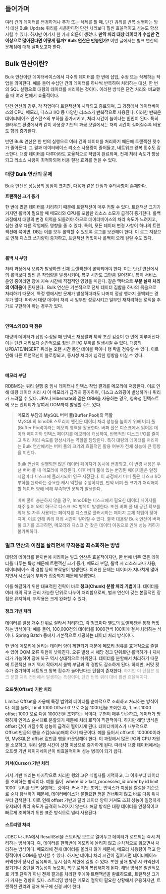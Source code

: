 <h2>들어가며</h2>
<p><span style="color: #333333;">여러 건의 데이터를 변경하거나 추가 또는 삭제를 할 때, 단건 쿼리를 반복 실행하는 방식 대신 Bulk Update 쿼리를 사용한다면 단건 처리보다 훨씬 효율적이고 성능도 향상시킬 수 있다. </span><span>하지만 여기서 한 가지 의문이 생겼다. </span><b>만약 처리 대상 데이터가 수십만 건 이상으로 많아진다면 어떻게 될까? Bulk 연산은 만능인가?&nbsp;</b><span>이번 글에서는 별크 연산의 문제점에 대해 살펴보고자 한다.</span></p>
<h2>Bulk 연산이란?</h2>
<p>Bulk 연산이란 데이터베이스에서 다수의 데이터를 한 번에 삽입, 수정 또는 삭제하는 작업을 의미한다. 예를 들어 수십만 건의 데이터를 하나씩 반복하여 처리하는 대신, 한 번의 SQL 실행으로 대량의 데이터를 처리하는 것이다. 이러한 방식은 단건 처리와 비교했을 때 여러 면에서 효율적이다.</p>
<p>단건 연산의 경우, 각 작업마다 트랜잭션이 시작되고 종료되며, 그 과정에서 데이터베이스의 CPU, 메모리, 디스크 I/O 등 다양한 리소스가 반복적으로 사용된다. 이러한 반복은 데이터베이스 인스턴스의 부하를 증가시키고, 처리 시간이 늘어나는 원인이 된다. 특히 클라우드 환경에서와 같이 사용량 기반의 과금 모델에서는 처리 시간이 길어질수록 비용도 함께 증가한다.</p>
<p>반면 Bulk 연산은 한 번의 실행으로 여러 건의 데이터를 처리하기 때문에 트랜잭션 횟수가 줄어든다. 그 결과 데이터베이스 리소스 사용량이 줄어들고, 네트워크 왕복 횟수도 감소한다. 대량 데이터를 다루더라도 효율적으로 작업이 완료되며, 전체 처리 속도가 향상되고 리소스 사용이 최적화되어 비용 절감 효과를 얻을 수 있다.</p>
<h3>대량 Bulk 연산의 문제</h3>
<p>Bulk 연산은 성능상의 장점이 크지만, 다음과 같은 단점과 주의사항이 존재한다.</p>
<p><b>트랜잭션 크기 증가</b></p>
<p>한 번에 많은 데이터를 처리하기 때문에 트랜잭션이 매우 커질 수 있다. 트랜잭션 크기가 커지면 롤백이 필요할 때 메모리와 CPU를 포함한 리소스 소모가 급격히 증가한다. 롤백 과정에서 대량의 변경 이력을 되돌려야 하므로 데이터베이스의 처리 속도가 느려지고, 심한 경우 다른 작업에도 영향을 줄 수 있다. 특히, 모든 데이터 변경 사항이 하나의 트랜잭션에 묶이면, DB는 이를 모두 롤백할 수 있도록 로그를 보관해야 한다. 이 로그 저장으로 인해 디스크 쓰기량이 증가하고, 트랜잭션 커밋이나 롤백이 오래 걸릴 수도 있다.</p>
<p>&nbsp;</p>
<p><b>롤백 시 부담</b></p>
<p>처리 과정에서 오류가 발생하면 전체 트랜잭션이 롤백되어야 한다. 이는 단건 연산에서의 롤백보다 훨씬 큰 작업량을 발생시키며, 복구 시간도 그만큼 길어진다. 특히 서비스 운영 중이라면 장애 지속 시간에 직접적인 영향을 미친다. 같은 맥락으로 <b>부분 실패 처리의 어려움</b>이 존재한다.&nbsp; Bulk 연산은 기본적으로 전체 데이터 집합을 하나의 묶음으로 처리하기 때문에, 특정 행에서만 문제가 발생하더라도 나머지 정상 행까지 롤백되는 경우가 많다. 따라서 대량 데이터 처리 시 일부만 성공시키고 일부만 재처리하는 로직을 추가로 구현해야 하는 경우가 있다.</p>
<p>&nbsp;</p>
<p><b>인덱스와 DB 락 점유</b></p>
<p>대량의 데이터가 삽입&middot;수정될 때 인덱스 재정렬과 제약 조건 검증이 한 번에 이루어진다. 이는 단건 처리보다 순간적으로 훨씬 큰 I/O 부하를 발생시킬 수 있다. 대량의 UPDATE/INSERT 쿼리는 오랜 시간 동안 테이블 락이나 행 락을 점유할 수 있다. 이로 인해 다른 트랜잭션이 블로킹되고, 동시성 처리에 심각한 영향을 미칠 수 있다.</p>
<p>&nbsp;</p>
<p><b>메모리 부담</b></p>
<p>RDBMS는 쿼리 실행 중 임시 데이터나 인덱스 작업 결과를 메모리에 저장한다. 이로 인해 대량 데이터 처리 시 이 메모리가 급격히 증가하여, 디스크 스와핑이 발생하거나 쿼리가 느려질 수 있다. JPA나 Hibernate와 같은 ORM을 사용하는 경우, 영속성 컨텍스트에 모든 엔티티가 쌓여서 OOM까지 발생할 수도 있다.</p>
<blockquote><b>메모리 부담과 MySQL 버퍼 풀(Buffer Pool)의 역할</b><br />MySQL의 InnoDB 스토리지 엔진은 데이터 처리 성능을 높이기 위해 버퍼 풀(Buffer Pool)이라는 메모리 영역을 활용한다. 버퍼 풀은 디스크에서 읽어온 데이터 페이지와 인덱스 페이지를 메모리에 캐싱하여, 반복적인 디스크 I/O를 줄이고 쿼리 처리 속도를 향상시키는 역할을 담당한다. 특히 대량의 데이터를 처리하는 Bulk 연산에서는 버퍼 풀의 크기와 효율적인 활용 여부가 전체 성능에 큰 영향을 미친다.<br /><br />Bulk 연산이 실행되면 많은 데이터 페이지가 동시에 변경되고, 이 변경 내용은 우선 버퍼 풀 내 메모리에 저장된다. 이후 버퍼 풀에 있는 변경된 페이지들은 일정 시점마다 디스크에 플러시되어 영구 저장된다. 이 과정에서 버퍼 풀은 디스크 I/O 부하를 완화하는 중요한 캐시 역할을 수행하지만, 만약 버퍼 풀 크기가 처리해야 할 데이터 양에 비해 부족하면 문제가 발생한다.<br /><br />버퍼 풀이 충분하지 않을 경우, InnoDB는 디스크에서 필요한 데이터 페이지를 자주 읽어 와야 하므로 디스크 I/O 병목이 발생한다. 또한 버퍼 풀 내 공간 확보를 위해 덜 자주 사용되는 페이지를 디스크로 플러시하는 페이지 교체 작업이 잦아지며, 이로 인해 쿼리 처리 시간이 길어질 수 있다. 결국 대용량 Bulk 연산이 버퍼 풀 크기를 초과하면, 메모리와 디스크 간 잦은 데이터 이동으로 인해 성능 저하가 불가피하다.</blockquote>
<h3>벌크 연산의 이점을 살리면서 부작용을 최소화하는 방법</h3>
<p>대량의 데이터를 한꺼번에 처리하는 벌크 연산은 효율적이지만, 한 번에 너무 많은 데이터를 다루는 특성 때문에 트랜잭션 크기 증가, 메모리 부담, 롤백 시 리소스 과다 사용, 데이터베이스 락 경합 등의 부작용이 발생한다. 이러한 문제는 데이터가 지나치게 많아지면서 시스템에 부하가 집중되기 때문에 발생한다.</p>
<p>이를 해결하기 위한 대표적인 전략이 바로 <b>청크(Chunk) 분할 처리 기법</b>이다. 데이터를 여러 개의 작고 관리 가능한 단위로 나누어 처리함으로써, 벌크 연산이 갖는 본질적인 장점은 유지하되, 부작용은 크게 완화할 수 있다.</p>
<h4>청크 기반 처리</h4>
<p>데이터를 일정 개수 단위로 잘라서 처리하고, 각 청크마다 별도의 트랜잭션을 통해 커밋하는 방식이다. 예를 들어, 100,000건의 데이터를 1000건씩 100회에 걸쳐 처리하는 식이다. Spring Batch 등에서 기본적으로 제공하는 데이터 처리 방식이다.</p>
<p>한 번에 메모리에 올리는 데이터 양이 제한되기 때문에 메모리 점유를 효과적으로 줄일 수 있어 OOM 오류 위험이 낮아진다. 오류 발생 시 해당 청크 단위로만 롤백하거나 재처리가 가능하여 장애 복구 역시 상대적으로 쉬워진다. 데이터를 분할해서 처리하기 때문에 트랜잭션 크기 역시 작아져서 롤백 부담과 락 경합도 감소하게 된다. 하지만, 커밋 횟수가 증가하여 네트워크 왕복 횟수가 늘어난다는 단점이 존재한다. <span style="color: #9d9d9d;">하지만 이 단점은 청크 분할 처리 전반에서 발생하는 특성이며, 단건 반복 쿼리 대비 훨씬 효율적이다.</span></p>
<h4>오프셋(Offset) 기반 처리</h4>
<p>Limit과 Offset을 사용해 특정 범위의 데이터를 순차적으로 조회하고 처리하는 방식이다. 예를 들어,`Limit 1000 Offset 0`으로 처음 1000건을 조회한 후, `Limit 1000 offset 1000`으로 다음 1000건을 조회하는 식이다. 구현이 매우 단순하고, 데이터가 명확하게 인덱스 순서대로 분할되기 때문에 처리 로직이 직관적이다. 하지만 해당 방식은 offset 값이 커질수록 성능이 급격히 떨어지게 된다. 데이터베이스가 내부적으로 Offset 만큼의 행을 스킵(skip)해야 하기 때문이다. 예를 들어서 offset이 100000이라면, MySQL은 offset 값만큼 행을 카운팅해야 한다. 이 과정에서 많은 I/O와 CPU 자원을 소모하고, 쿼리 실행 시간이 선형 이상으로 증가하게 된다. 따라서 대량 데이터에서는 오프셋 기반 페이지네이션이 비효율적이며 성능 병목이 되기 쉽다.</p>
<h4>커서(Cursor) 기반 처리</h4>
<p>커서 기반 처리는 마지막으로 처리한 행의 고유 식별자를 기억하고, 그 이후부터 데이터를 조회하는 방식이다. 예를 들어 `where id &gt; last_processed_id order by id limit 1000` 쿼리를 반복 실행하는 것이다. 커서 기반 조회는 인덱스가 지정된 칼럼을 기준으로 순차 탐색하기 때문에, 데이터베이스가 불필요한 행을 건너뛰지 않고 바로 다음 위치부터 검색한다. 이로 인해 offset 기반과 달리 데이터 양이 커져도 조회 성능이 일정하게 유지되어 쿼리 속도가 급격히 느려지지 않는다. 해당 방식은 대량 데이터를 안정적이고 빠르게 조회하기 위한 표준 방식으로 널리 사용된다.</p>
<h4>스트리밍 처리</h4>
<p>JDBC 나 JPA에서 ResultSet을 스트리밍 모드로 열어두고 데이터가 로드되는 즉시 처리하는 방식이다. 즉, 데이터를 한꺼번에 메모리에 올리지 않고 순차적으로 읽으면서 처리하는 방식이다. 메모리에 전체 데이터를 올리지 않기 때문에, 메모리 사용량이 적고 안정적이며 OOM을 방지할 수 있다. 하지만 데이터 처리 시간이 길어지면 데이터베이스 커넥션이 장시간 점유되어, 동시 접속 제한에 걸릴 수 있다. 또한 장애 발생 시 커넥션이 끊기거나 중단될 가능성이 높으며, 복구 로직이 복잡해지게 된다. 해당 방식은 일반적으로 커밋 단위가 아닌 전체 결과를 처리한 후에야 트랜잭션을 완료하므로, 트랜잭션 크기가 커지는 경향이 있다. 스트리밍 방식은 메모리 절약이 필요한 상황에서 유용하지만, 트랜잭션 관리와 장애 복구에 신경 써야 한다.</p>